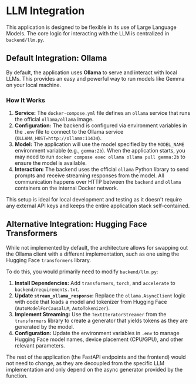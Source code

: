 # LLM Integration

This application is designed to be flexible in its use of Large Language Models. The core logic for interacting with the LLM is centralized in `backend/llm.py`.

## Default Integration: Ollama

By default, the application uses **Ollama** to serve and interact with local LLMs. This provides an easy and powerful way to run models like Gemma on your local machine.

### How It Works

1.  **Service:** The `docker-compose.yml` file defines an `ollama` service that runs the official `ollama/ollama` image.
2.  **Configuration:** The backend is configured via environment variables in the `.env` file to connect to the Ollama service (`OLLAMA_HOST=http://ollama:11434`).
3.  **Model:** The application will use the model specified by the `MODEL_NAME` environment variable (e.g., `gemma:2b`). When the application starts, you may need to run `docker compose exec ollama ollama pull gemma:2b` to ensure the model is available.
4.  **Interaction:** The backend uses the official `ollama` Python library to send prompts and receive streaming responses from the model. All communication happens over HTTP between the `backend` and `ollama` containers on the internal Docker network.

This setup is ideal for local development and testing as it doesn't require any external API keys and keeps the entire application stack self-contained.

## Alternative Integration: Hugging Face Transformers

While not implemented by default, the architecture allows for swapping out the Ollama client with a different implementation, such as one using the Hugging Face `transformers` library.

To do this, you would primarily need to modify `backend/llm.py`:

1.  **Install Dependencies:** Add `transformers`, `torch`, and `accelerate` to `backend/requirements.txt`.
2.  **Update `stream_ollama_response`:** Replace the `ollama.AsyncClient` logic with code that loads a model and tokenizer from Hugging Face (`AutoModelForCausalLM`, `AutoTokenizer`).
3.  **Implement Streaming:** Use the `TextIteratorStreamer` from the `transformers` library to create a generator that yields tokens as they are generated by the model.
4.  **Configuration:** Update the environment variables in `.env` to manage Hugging Face model names, device placement (CPU/GPU), and other relevant parameters.

The rest of the application (the FastAPI endpoints and the frontend) would not need to change, as they are decoupled from the specific LLM implementation and only depend on the async generator provided by the function.
